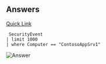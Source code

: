 ## Answers

[Quick Link](https://portal.loganalytics.io/Demo?q=H4sIAAAAAAAAA1MITk0uLcosqXQtS80r4eWqUcjJzM0sUTA0MDAA8cozUotSFZzzcwtKS1KLFGxtFZSc8%2FNK8ovzHQsKgovKDJUUuAAdSwxNRAAAAA%3D%3D&timespan=P1D)
~~~
 SecurityEvent
| limit 1000
| where Computer == "ContosoAppSrv1" 
~~~
![Answer](https://github.com/chboeh/MsftEntropy/blob/master/Training/Pictures/KQLInvestigation_2.png)